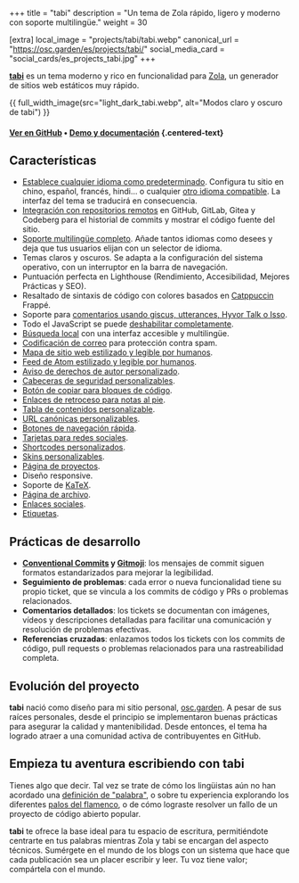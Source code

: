 +++
title = "tabi"
description = "Un tema de Zola rápido, ligero y moderno con soporte multilingüe."
weight = 30

[extra]
local_image = "projects/tabi/tabi.webp"
canonical_url = "https://osc.garden/es/projects/tabi/"
social_media_card = "social_cards/es_projects_tabi.jpg"
+++

[**tabi**](https://github.com/welpo/tabi) es un tema moderno y rico en funcionalidad para [Zola](https://www.getzola.org/), un generador de sitios web estáticos muy rápido.

{{ full_width_image(src="light_dark_tabi.webp", alt="Modos claro y oscuro de tabi") }}

#### [Ver en GitHub](https://github.com/welpo/tabi) • [Demo y documentación](https://welpo.github.io/tabi/es/) {.centered-text}

## Características

- [Establece cualquier idioma como predeterminado](https://welpo.github.io/tabi/es/blog/faq-languages/#como-establezco-el-idioma-predeterminado-de-mi-sitio). Configura tu sitio en chino, español, francés, hindi… o cualquier [otro idioma compatible](https://welpo.github.io/tabi/es/blog/faq-languages/#que-idiomas-admite-tabi). La interfaz del tema se traducirá en consecuencia.
- [Integración con repositorios remotos](https://welpo.github.io/tabi/es/mastering-tabi-settings/#integracion-con-repositorios-git) en GitHub, GitLab, Gitea y Codeberg para el historial de commits y mostrar el código fuente del sitio.
- [Soporte multilingüe completo](https://welpo.github.io/tabi/es/blog/faq-languages/#como-gestiona-tabi-el-soporte-multilingue). Añade tantos idiomas como desees y deja que tus usuarios elijan con un selector de idioma.
- Temas claros y oscuros. Se adapta a la configuración del sistema operativo, con un interruptor en la barra de navegación.
- Puntuación perfecta en Lighthouse (Rendimiento, Accesibilidad, Mejores Prácticas y SEO).
- Resaltado de sintaxis de código con colores basados en [Catppuccin](https://github.com/catppuccin/catppuccin) Frappé.
- Soporte para [comentarios usando giscus, utterances, Hyvor Talk o Isso](https://welpo.github.io/tabi/es/blog/comments/).
- Todo el JavaScript se puede [deshabilitar completamente](https://welpo.github.io/tabi/es/blog/javascript/).
- [Búsqueda local](https://welpo.github.io/tabi/es/blog/mastering-tabi-settings/#busqueda) con una interfaz accesible y multilingüe.
- [Codificación de correo](https://welpo.github.io/tabi/es/blog/mastering-tabi-settings/#encoded-email) para protección contra spam.
- [Mapa de sitio web estilizado y legible por humanos](https://welpo.github.io/tabi/sitemap.xml).
- [Feed de Atom estilizado y legible por humanos](https://welpo.github.io/tabi/es/atom.xml).
- [Aviso de derechos de autor personalizado](https://welpo.github.io/tabi/es/blog/mastering-tabi-settings/#copyright).
- [Cabeceras de seguridad personalizables](https://welpo.github.io/tabi/es/blog/security/).
- [Botón de copiar para bloques de código](https://welpo.github.io/tabi/es/blog/mastering-tabi-settings/#boton-de-copiar-en-bloques-de-codigo).
- [Enlaces de retroceso para notas al pie](https://welpo.github.io/tabi/es/blog/mastering-tabi-settings/#enlaces-de-retorno-en-notas-al-pie).
- [Tabla de contenidos personalizable](https://welpo.github.io/tabi/es/blog/toc/).
- [URL canónicas personalizables](https://welpo.github.io/tabi/es/blog/mastering-tabi-settings/#url-canonica).
- [Botones de navegación rápida](https://welpo.github.io/tabi/es/blog/mastering-tabi-settings/#botones-de-navegacion-rapida).
- [Tarjetas para redes sociales](https://welpo.github.io/tabi/es/blog/mastering-tabi-settings/#tarjetas-para-redes-sociales).
- [Shortcodes personalizados](https://welpo.github.io/tabi/es/blog/shortcodes/).
- [Skins personalizables](https://welpo.github.io/tabi/es/blog/customise-tabi/).
- [Página de proyectos](https://welpo.github.io/tabi/es/projects/).
- Diseño responsive.
- Soporte de [KaTeX](https://katex.org/).
- [Página de archivo](https://welpo.github.io/tabi/es/archive/).
- [Enlaces sociales](https://welpo.github.io/tabi/es/blog/mastering-tabi-settings/#iconos-de-redes-sociales).
- [Etiquetas](https://welpo.github.io/tabi/es/blog/mastering-tabi-settings/#tags).

## Prácticas de desarrollo

- **[Conventional Commits](https://www.conventionalcommits.org) y [Gitmoji](https://gitmoji.dev/)**: los mensajes de commit siguen formatos estandarizados para mejorar la legibilidad.
- **Seguimiento de problemas**: cada error o nueva funcionalidad tiene su propio ticket, que se vincula a los commits de código y PRs o problemas relacionados.
- **Comentarios detallados**: los tickets se documentan con imágenes, vídeos y descripciones detalladas para facilitar una comunicación y resolución de problemas efectivas.
- **Referencias cruzadas**: enlazamos todos los tickets con los commits de código, pull requests o problemas relacionados para una rastreabilidad completa.

## Evolución del proyecto

**tabi** nació como diseño para mi sitio personal, [osc.garden](https://osc.garden/es/). A pesar de sus raíces personales, desde el principio se implementaron buenas prácticas para asegurar la calidad y mantenibilidad. Desde entonces, el tema ha logrado atraer a una comunidad activa de contribuyentes en GitHub.

## Empieza tu aventura escribiendo con tabi

Tienes algo que decir. Tal vez se trate de cómo los lingüistas aún no han acordado una [definición de "palabra"](https://es.wikipedia.org/wiki/Palabra), o sobre tu experiencia explorando los diferentes [palos del flamenco](https://es.wikipedia.org/wiki/Flamenco#Palos), o de cómo lograste resolver un fallo de un proyecto de código abierto popular.

**tabi** te ofrece la base ideal para tu espacio de escritura, permitiéndote centrarte en tus palabras mientras Zola y tabi se encargan del aspecto técnicos. Sumérgete en el mundo de los blogs con un sistema que hace que cada publicación sea un placer escribir y leer. Tu voz tiene valor; compártela con el mundo.
